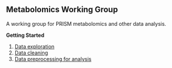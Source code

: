 ## Metabolomics Working Group

A working group for PRISM metabolomics and other data analysis. 


**Getting Started**
1. [Data exploration](01_data-reshaping.md)
2. [Data cleaning](02_data-cleaning.md)
3. [Data preprocessing for analysis](03_data-preprocessing.md)
